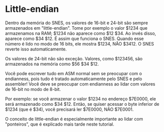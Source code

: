 # Little-endian

Dentro da memória do SNES, os valores de 16-bit e 24-bit são sempre armazenados em "little-endian". Tome por exemplo o valor $1234 que armazenamos na RAM; $1234 não aparece como $12 $34. Ao invés disso, aparece como $34 $12. É assim que funciona o SNES. Quando esse número é lido no modo de 16 bits, ele mostra $1234, NÃO $3412. O SNES reverte isso automaticamente.

Os valores de 24-bit não são exceção. Valores, como $123456, são armazenados na memória como $56 $34 $12.

Você pode escrever tudo em ASM normal sem se preocupar com o endianness, pois tudo é tratado automaticamente pelo SNES e pelo assembler! Você deve se preocupar com endianness ao lidar com valores de 16-bit no modo de 8-bit.

Por exemplo: se você armazenar o valor $1234 no endereço $7E0000, ele será armazenado como $34 $12. Então, se quiser acessar o byte inferior de $1234 (que é $34), você precisará ler $7E0000, NÃO $7E0001.

O conceito de little-endian é especialmente importante ao lidar com "ponteiros", que é explicado mais tarde neste tutorial.